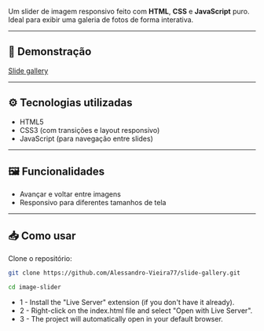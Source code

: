 Um slider de imagem responsivo feito com **HTML**, **CSS** e **JavaScript** puro. Ideal para exibir uma galeria de fotos de forma interativa.

---

## 🚀 Demonstração

<!-- Substitua com um GIF ou link para a demo -->

[Slide gallery](https://slide-gallery.vercel.app/)

---

## ⚙️ Tecnologias utilizadas

- HTML5
- CSS3 (com transições e layout responsivo)
- JavaScript (para navegação entre slides)

---

## 🖼️ Funcionalidades

- Avançar e voltar entre imagens
- Responsivo para diferentes tamanhos de tela

---

## 📥 Como usar

Clone o repositório:

```bash
git clone https://github.com/Alessandro-Vieira77/slide-gallery.git

cd image-slider

```

- 1 - Install the "Live Server" extension (if you don't have it already).
- 2 - Right-click on the index.html file and select "Open with Live Server".
- 3 - The project will automatically open in your default browser.
